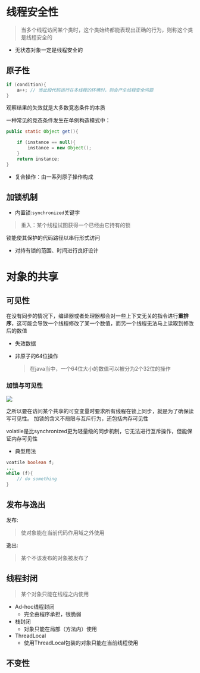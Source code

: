 # 线程安全性

>当多个线程访问某个类时，这个类始终都能表现出正确的行为，则称这个类是线程安全的

- 无状态对象一定是线程安全的

## 原子性

```java
if (condition){
    a++; // 当此段代码运行在多线程的环境时，则会产生线程安全问题
}
```

观察结果的失效就是大多数竞态条件的本质

一种常见的竞态条件发生在单例构造模式中：

```java
public static Object get(){

    if (instance == null){
        instance = new Object();
    }
    return instance;
}
```

- 复合操作：由一系列原子操作构成

## 加锁机制

- 内置锁:`synchronized`关键字

>重入：某个线程试图获得一个已经由它持有的锁

锁能使其保护的代码路径以串行形式访问

- 对持有锁的范围、时间进行良好设计

# 对象的共享

## 可见性

在没有同步的情况下，编译器或者处理器都会对一些上下文无关的指令进行**重排序**，这可能会导致一个线程修改了某一个数值，而另一个线程无法马上读取到修改后的数值

- 失效数据
- 非原子的64位操作

    >在java当中，一个64位大小的数值可以被分为2个32位的操作

### 加锁与可见性

![](https://wiki.jikexueyuan.com/project/java-concurrency/images/synchronous.jpg)

之所以要在访问某个共享的可变变量时要求所有线程在锁上同步，就是为了确保读写可见性。
加锁的含义不局限与互斥行为，还包括内存可见性

volatile是比synchronized更为轻量级的同步机制，它无法进行互斥操作，但能保证内存可见性

- 典型用法

```java
voatile boolean f;
...
while (f){
    // do something
}
```

## 发布与逸出

发布:
>使对象能在当前代码作用域之外使用

逸出:
>某个不该发布的对象被发布了

## 线程封闭

>某个对象只能在线程之内使用

- Ad-hoc线程封闭
  - 完全由程序承担，很脆弱
- 栈封闭
  - 对象只能在局部（方法内）使用
- ThreadLocal
  - 使用ThreadLocal包装的对象只能在当前线程使用

## 不变性





